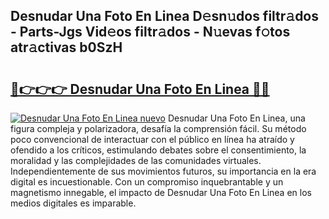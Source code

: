 ## Desnudar Una Foto En Linea D𝚎sn𝚞dos filtr𝚊dos - Parts-Jgs Vid𝚎os filtr𝚊dos - N𝚞evas f𝚘tos atr𝚊ctivas b0SzH

# <h2><a href="http://mb9d2sn.tromn.icu/?c=Desnudar+Una+Foto+En+Linea">🔗👉👉👉 Desnudar Una Foto En Linea 🔗🔗</a></h2>

[![Desnudar Una Foto En Linea nuevo](https://i.imgur.com/pEAQMta.gif)](http://mb9d2sn.tromn.icu/?c=Desnudar+Una+Foto+En+Linea)
Desnudar Una Foto En Linea, una figura compleja y polarizadora, desafía la comprensión fácil. Su método poco convencional de interactuar con el público en línea ha atraído y ofendido a los críticos, estimulando debates sobre el consentimiento, la moralidad y las complejidades de las comunidades virtuales. Independientemente de sus movimientos futuros, su importancia en la era digital es incuestionable. Con un compromiso inquebrantable y un magnetismo innegable, el impacto de Desnudar Una Foto En Linea en los medios digitales es imparable.
